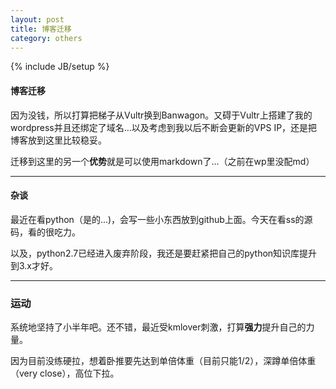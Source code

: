 ```yaml
---
layout: post
title: 博客迁移
category: others
---
```

{% include JB/setup %}

#### 博客迁移

因为没钱，所以打算把梯子从Vultr换到Banwagon。又碍于Vultr上搭建了我的wordpress并且还绑定了域名...以及考虑到我以后不断会更新的VPS IP，还是把博客放到这里比较稳妥。

迁移到这里的另一个**优势**就是可以使用markdown了...（之前在wp里没配md）
*****
#### 杂谈

最近在看python（是的...)，会写一些小东西放到github上面。今天在看ss的源码，看的很吃力。

以及，python2.7已经进入废弃阶段，我还是要赶紧把自己的python知识库提升到3.x才好。
*****
### 运动

系统地坚持了小半年吧。还不错，最近受kmlover刺激，打算**强力**提升自己的力量。

因为目前没练硬拉，想着卧推要先达到单倍体重（目前只能1/2），深蹲单倍体重（very close），高位下拉。


